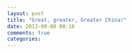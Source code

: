 ```yaml
---
layout: post
title: "Great, greater, Greater China!"
date: 2013-09-08 00:10
comments: true
categories: 
---
```

